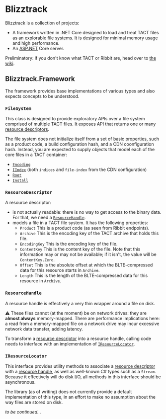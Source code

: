 # Blizztrack

Blizztrack is a collection of projects:

- A framework written in .NET Core designed to load and treat TACT files as an explorable file systems. It is designed for minimal memory usage and high performance.
- An [ASP.NET](https://dotnet.microsoft.com/en-us/apps/aspnet) Core server.

Preliminatory: if you don't know what TACT or Ribbit are, head over to [the](https://wowdev.wiki/TACT) [wiki](https://wowdev.wiki/Ribbit).

## Blizztrack.Framework

The framework provides base implementations of various types and also expects concepts to be understood.

### `FileSystem`
This class is designed to provide exploratory APIs over a file system comprised of multiple TACT files. It exposes API that returns one or many [resource descriptors](#resourcedescriptor).

The file system does not initialize itself from a set of basic properties, such as a product code, a build configuration hash, and a CDN coonfiguration hash. Instead, you are expected
to supply objects that model each of the core files in a TACT container:

- [`Encoding`](#encoding-wiki)
- [`IIndex`](#indices) (both `indices` and `file-index` from the CDN configuration)
- [`Root`](#root-wiki)
- [`Install`](#install-wiki)

### `ResourceDescriptor`

A resource descriptor:
- is not actually readable: there is no way to get access to the binary data. For that, we need a [`ResourceHandle`](#resourcehandle).
- models a file in a TACT file system. It has the following properties:
  - `Product` This is a product code (as seen from Ribbit endpoints).
  - `Archive` This is the encoding key of the TACT archive that holds this file.
  - `EncodingKey` This is the encoding key of the file.
  - `ContentKey` This is the content key of the file.
     Note that this information may or may not be available; if it isn't, the value will be `ContentKey.Zero`.
  - `Offset` This is the absolute offset at which the BLTE-compressed data for this resource starts in `Archive`.
  - `Length` This is the length of the BLTE-compressed data for this resource in `Archive`.


### `ResourceHandle`

A resource handle is effectively a very thin wrapper around a file on disk.

⚠️ These files cannot (at the moment) be on network drives: they are **almost always** memory-mapped. There are performance implications
here: a read from a memory-mapped file on a network drive may incur excessive network data transfer, adding latency.

To transform a [resource descriptor](#resourcedescriptor) into a resource handle, calling code needs to interface with an implementation
of [`IResourceLocator`](#iresourcelocator).

### `IResourceLocator`

This interface provides utility methods to associate a [resource descriptor](#resourcedsescriptor) with a [resource handle](#resourcehandle),
as well as well-known C# types such as a `Stream`. Because it effectively will do disk I/O, all methods in this interface should be
asynchronous.

The library (as of writing) does not currently provide a default implementation of this type, in an effort to make no assumption about the way
files are stored on disk.

*to be continued...*
